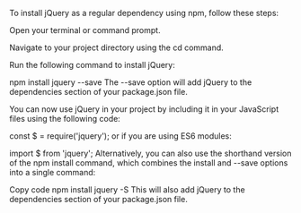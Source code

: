 To install jQuery as a regular dependency using npm, follow these steps:

Open your terminal or command prompt.

Navigate to your project directory using the cd command.

Run the following command to install jQuery:


npm install jquery --save
The --save option will add jQuery to the dependencies section of your package.json file.

You can now use jQuery in your project by including it in your JavaScript files using the following code:

const $ = require('jquery');
or if you are using ES6 modules:

import $ from 'jquery';
Alternatively, you can also use the shorthand version of the npm install command, which combines the install and --save options into a single command:

Copy code
npm install jquery -S
This will also add jQuery to the dependencies section of your package.json file.
